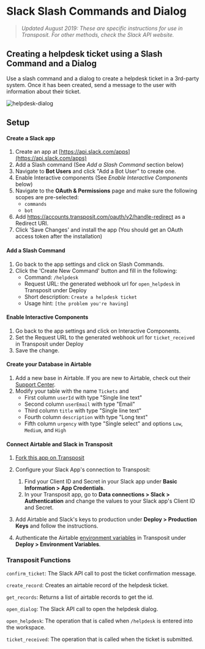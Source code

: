 # Slack Slash Commands and Dialog

> _Updated August 2019: These are specific instructions for use in Transposit. For other methods, check the Slack API website._

## Creating a helpdesk ticket using a Slash Command and a Dialog

Use a slash command and a dialog to create a helpdesk ticket in a 3rd-party system. Once it has been created, send a message to the user with information about their ticket.

![helpdesk-dialog](https://user-images.githubusercontent.com/700173/30929774-5fe9f0e2-a374-11e7-958e-0d8c362f89a3.gif)

## Setup

#### Create a Slack app

1. Create an app at [https://api.slack.com/apps](https://api.slack.com/apps)
2. Add a Slash command (See _Add a Slash Command_ section below)
3. Navigate to **Bot Users** and click "Add a Bot User" to create one.
4. Enable Interactive components (See _Enable Interactive Components_ below)
5. Navigate to the **OAuth & Permissions** page and make sure the following scopes are pre-selected:
   - `commands`
   - `bot`
6. Add https://accounts.transposit.com/oauth/v2/handle-redirect as a Redirect URI.
7. Click 'Save Changes' and install the app (You should get an OAuth access token after the installation)

#### Add a Slash Command

1. Go back to the app settings and click on Slash Commands.
1. Click the 'Create New Command' button and fill in the following:
   - Command: `/helpdesk`
   - Request URL: the generated webhook url for `open_helpdesk` in Transposit under Deploy
   - Short description: `Create a helpdesk ticket`
   - Usage hint: `[the problem you're having]`

#### Enable Interactive Components

1. Go back to the app settings and click on Interactive Components.
2. Set the Request URL to the generated webhook url for `ticket_received` in Transposit under Deploy
3. Save the change.

#### Create your Database in Airtable

1. Add a new base in Airtable. If you are new to Airtable, check out their [Support Center](https://support.airtable.com/hc/en-us).
2. Modify your table with the name `Tickets` and
   - First column `userId` with type "Single line text"
   - Second column `userEmail` with type "Email"
   - Third column `title` with type "Single line text"
   - Fourth column `description` with type "Long text"
   - Fifth column `urgency` with type "Single select" and options `Low`, `Medium`, and `High`

#### Connect Airtable and Slack in Transposit

1. [Fork this app on Transposit](https://console.transposit.com/t/transposit-sample/slack_slash_command_dialog?fork=true)
2. Configure your Slack App's connection to Transposit:

   1. Find your Client ID and Secret in your Slack app under **Basic Information > App Credentials**.
   2. In your Transposit app, go to **Data connections > Slack > Authentication** and change the values to your Slack app's Client ID and Secret.

3. Add Airtable and Slack's keys to production under **Deploy > Production Keys** and follow the instructions.
4. Authenticate the Airtable [environment variables](https://www.transposit.com/docs/building/environment-variables/) in Transposit under **Deploy > Environment Variables**.

### Transposit Functions

`confirm_ticket`: The Slack API call to post the ticket confirmation message.

`create_record`: Creates an airtable record of the helpdesk ticket.

`get_records`: Returns a list of airtable records to get the id.

`open_dialog`: The Slack API call to open the helpdesk dialog.

`open_helpdesk`: The operation that is called when `/helpdesk` is entered into the workspace.

`ticket_received`: The operation that is called when the ticket is submitted.
